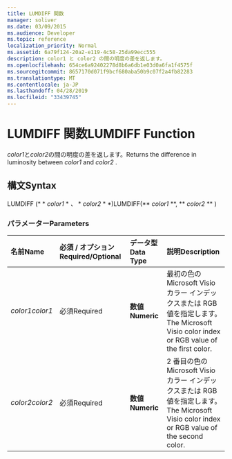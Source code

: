 ```yaml
---
title: LUMDIFF 関数
manager: soliver
ms.date: 03/09/2015
ms.audience: Developer
ms.topic: reference
localization_priority: Normal
ms.assetid: 6a79f124-20a2-e119-4c58-25da99ecc555
description: color1 と color2 の間の明度の差を返します。
ms.openlocfilehash: 654ce6a92402278d8b6a6db1e03d0a6fa1f4575f
ms.sourcegitcommit: 8657170d071f9bcf680aba50b9c07f2a4fb82283
ms.translationtype: MT
ms.contentlocale: ja-JP
ms.lasthandoff: 04/28/2019
ms.locfileid: "33439745"
---
```

# <a name="lumdiff-function"></a><span data-ttu-id="d3836-103">LUMDIFF 関数</span><span class="sxs-lookup"><span data-stu-id="d3836-103">LUMDIFF Function</span></span>

<span data-ttu-id="d3836-104">*color1*と*color2*の間の明度の差を返します。</span><span class="sxs-lookup"><span data-stu-id="d3836-104">Returns the difference in luminosity between  *color1*  and  *color2*  .</span></span> 
  
## <a name="syntax"></a><span data-ttu-id="d3836-105">構文</span><span class="sxs-lookup"><span data-stu-id="d3836-105">Syntax</span></span>

<span data-ttu-id="d3836-106">LUMDIFF (\* \* *color1* \* *、* \* *color2* \* \*)</span><span class="sxs-lookup"><span data-stu-id="d3836-106">LUMDIFF(\*\* *color1* \*\*, \*\* *color2* \*\* )</span></span> 
  
### <a name="parameters"></a><span data-ttu-id="d3836-107">パラメーター</span><span class="sxs-lookup"><span data-stu-id="d3836-107">Parameters</span></span>

|<span data-ttu-id="d3836-108">**名前**</span><span class="sxs-lookup"><span data-stu-id="d3836-108">**Name**</span></span>|<span data-ttu-id="d3836-109">**必須 / オプション**</span><span class="sxs-lookup"><span data-stu-id="d3836-109">**Required/Optional**</span></span>|<span data-ttu-id="d3836-110">**データ型**</span><span class="sxs-lookup"><span data-stu-id="d3836-110">**Data Type**</span></span>|<span data-ttu-id="d3836-111">**説明**</span><span class="sxs-lookup"><span data-stu-id="d3836-111">**Description**</span></span>|
|:-----|:-----|:-----|:-----|
| <span data-ttu-id="d3836-112">_color1_</span><span class="sxs-lookup"><span data-stu-id="d3836-112">_color1_</span></span> <br/> |<span data-ttu-id="d3836-113">必須</span><span class="sxs-lookup"><span data-stu-id="d3836-113">Required</span></span>  <br/> |<span data-ttu-id="d3836-114">**数値**</span><span class="sxs-lookup"><span data-stu-id="d3836-114">**Numeric**</span></span> <br/> |<span data-ttu-id="d3836-115">最初の色の Microsoft Visio カラー インデックスまたは RGB 値を指定します。</span><span class="sxs-lookup"><span data-stu-id="d3836-115">The Microsoft Visio color index or RGB value of the first color.</span></span>  <br/> |
| <span data-ttu-id="d3836-116">_color2_</span><span class="sxs-lookup"><span data-stu-id="d3836-116">_color2_</span></span> <br/> |<span data-ttu-id="d3836-117">必須</span><span class="sxs-lookup"><span data-stu-id="d3836-117">Required</span></span>  <br/> |<span data-ttu-id="d3836-118">**数値**</span><span class="sxs-lookup"><span data-stu-id="d3836-118">**Numeric**</span></span> <br/> |<span data-ttu-id="d3836-119">2 番目の色の Microsoft Visio カラー インデックスまたは RGB 値を指定します。</span><span class="sxs-lookup"><span data-stu-id="d3836-119">The Microsoft Visio color index or RGB value of the second color.</span></span>  <br/> |
   

